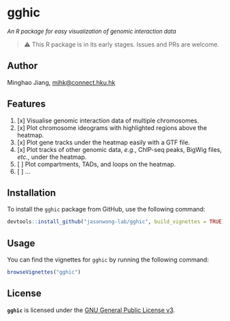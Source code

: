 <!-- markdownlint-configure-file {
  "no-inline-html": {
    "allowed_elements": [
      "font"
    ]
  }
} -->

# gghic

<font size="2"> *An R package for easy visualization of genomic interaction data* </font>

> :warning: This R package is in its early stages. Issues and PRs are welcome.

## Author

Minghao Jiang, <mjhk@connect.hku.hk>

## Features

1. [x] Visualise genomic interaction data of multiple chromosomes.
2. [x] Plot chromosome ideograms with highlighted regions above the heatmap.
3. [x] Plot gene tracks under the heatmap easily with a GTF file.
4. [x] Plot tracks of other genomic data, *e.g.*, ChIP-seq peaks, BigWig files, *etc.*, under the heatmap.
5. [ ] Plot compartments, TADs, and loops on the heatmap.
6. [ ] ...

## Installation

To install the `gghic` package from GitHub, use the following command:

```r
devtools::install_github("jasonwong-lab/gghic", build_vignettes = TRUE)
```

## Usage

You can find the vignettes for `gghic` by running the following command:

```r
browseVignettes("gghic")
```

## License

**`gghic`** is licensed under the [GNU General Public License v3](LICENSE.md).
